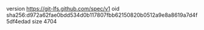 version https://git-lfs.github.com/spec/v1
oid sha256:d972a62fae0bdd534d0b117807fbb62150820b0512a9e8a8619a7d4f5df4edad
size 4704
